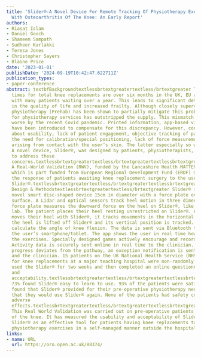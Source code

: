 ```yaml
---
title: 'Slider®-A Novel Device For Remote Tracking Of Physiotherapy Exercises In Patients
  With Osteoarthritis Of The Knee: An Early Report'
authors:
- Riasat Islam
- Daniel Gooch
- Shameem Sampath
- Sudheer Karlakki
- Teresa Jones
- Christopher Sayers
- Blaine Price
date: '2023-01-01'
publishDate: '2024-09-19T10:42:47.622711Z'
publication_types:
- paper-conference
abstract: textbfBackgroundtextlessbrtextgreatertextless/brtextgreater The waiting
  times for total knee replacements are over six months in the UK, EU and Australia
  with many patients waiting over a year. This leads to significant deterioration
  in the quality of life and increased frailty. Although closely supervised pre-operative
  physiotherapy (Prehab) has been shown to partially mitigate this problem, the demand
  for physiotherapy services has outstripped the supply. This mismatch has been made
  worse by the recent Covid pandemic. Printed information, app-based videos and wearables
  have been introduced to compensate for this discrepancy. However, concerns remain
  about usability, lack of patient engagement, objective tracking of patient engagement,
  the need for calibration/special positioning, lack of force measurement, and complications
  arising from contact with the user’s skin. The latter especially so with wearables.
  A novel device, Slider®, was designed by patients, physiotherapists, and surgeons
  to address these 
  concerns.textlessbrtextgreatertextless/brtextgreatertextlessbrtextgreatertextless/brtextgreater   textbfObjectivestextlessbrtextgreatertextless/brtextgreater
  A Real-World Validation (RWV), funded by the Lancashire Health MATTERS programme,
  which is part funded from European Regional Development Fund (ERDF) monies, evaluated
  the response of patients awaiting knee replacement surgery to the use of 
  Slider®.textlessbrtextgreatertextless/brtextgreatertextlessbrtextgreatertextless/brtextgreater   textbfStudy
  Design & Methodstextlessbrtextgreatertextless/brtextgreater Slider® is a patented
  novel smart disc-shaped device 15cm in diameter with a force plate on its upper
  surface. A Lidar and optical sensors track heel motion in three dimensions. The
  force plate measures the downward force on the heel on Slider®, like that of a gait
  lab. The patient places their heel resting unrestricted on Slider®. As the patient
  moves their heel with Slider®, it tracks movements in the horizontal plane. When
  the heel is lifted off Slider® and its vertical position is tracked. Algorithms
  calculate the angle of knee flexion. The data is sent via Bluetooth to an app on
  the user’s smartphone/tablet. The app shows the user in real time how they are doing
  the exercises. Specially designed games actively encourage and record user engagement.
  Activity data is securely sent online in real time to the clinician. If the patient’s
  progress deviates from the pathway, an exception notification is sent to the patient
  and the clinician. 15 patients on the UK National Health Service (NHS) waiting list
  for knee replacements at a major teaching hospital were non-randomly chosen. They
  used the Slider® for two weeks and then completed an online questionnaire on usability
  and 
  acceptability.textlessbrtextgreatertextless/brtextgreatertextlessbrtextgreatertextless/brtextgreater   textbfResultstextlessbrtextgreatertextless/brtextgreater
  73% found Slider® easy to learn to use. 93% of the patients were satisfied. 100%
  found that Slider® provided for their pre-operative physiotherapy needs. All agreed
  that they would use Slider® again. None of the patients had safety concerns or experienced
  adverse 
  effects.textlessbrtextgreatertextless/brtextgreatertextlessbrtextgreatertextless/brtextgreater   textbfConclusionstextlessbrtextgreatertextless/brtextgreater
  This Real World Validation was carried out on pre-operative patients with osteoarthritis
  of the knee. It has measured the usability and acceptability of Slider®. It established
  Slider® as an effective tool for patients having knee replacements to perform pre-operative
  physiotherapy exercises in a self-managed manner outside the hospital environment.
links:
- name: URL
  url: https://oro.open.ac.uk/88374/
---
```

